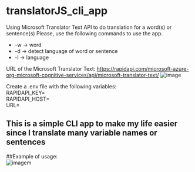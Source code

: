 # translatorJS_cli_app
Using Microsoft Translator Text API to do translation for a word(s) or sentence(s)
Please, use the following commands to use the app. 
- -w -> word
- -d -> detect language of word or sentence
- -l -> language

URL of the Microsoft Translator Text:
https://rapidapi.com/microsoft-azure-org-microsoft-cognitive-services/api/microsoft-translator-text/
![image](https://user-images.githubusercontent.com/48599344/140662618-f67a71fa-2720-4adf-a340-a661f6ccde11.png)

Create a .env file with the following variables:
<br>RAPIDAPI_KEY=<Rapidapi key>
<br>RAPIDAPI_HOST=<Rapidapi host value>
<br>URL=<URL of the Microsoft API>
  
## This is a simple CLI app to make my life easier since I translate many variable names or sentences

##Example of usage:
  <br>
  ![imagem](https://user-images.githubusercontent.com/48599344/141295805-12963d3c-024a-4461-918a-0a54a67e5e22.png)

